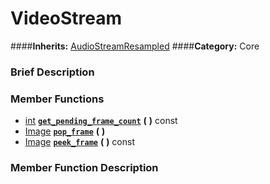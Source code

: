 #  VideoStream  
####**Inherits:** [AudioStreamResampled](class_audiostreamresampled)
####**Category:** Core

###  Brief Description  


###  Member Functions 
  * [int](class_int)  **[`get_pending_frame_count`](#get_pending_frame_count)**  **(** **)** const
  * [Image](class_image)  **[`pop_frame`](#pop_frame)**  **(** **)**
  * [Image](class_image)  **[`peek_frame`](#peek_frame)**  **(** **)** const

###  Member Function Description  
